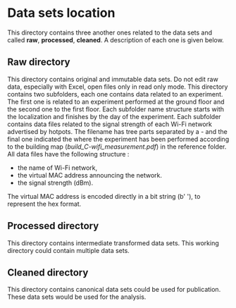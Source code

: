 # Data sets location
This directory contains three another ones related to the data sets and called **raw**, **processed**, **cleaned**. A description of each one is given below. 

## Raw directory
This directory contains original and immutable data sets. Do not edit raw data, especially with Excel, open files only in read only mode. This directory contains two subfolders, each one contains data related to an experiment. The first one is related to an experiment performed at the ground floor and the second one to the first floor. Each subfolder name structure starts with the localization and finishes by the day of the experiment. Each subfolder contains data files related to the signal strength of each Wi-Fi network advertised by hotpots. The filename has tree parts separated by a - and the final one indicated the where the experiment has been performed according to the building map (*build_C-wifi_measurement.pdf*) in the reference folder. All data files have the following structure :

- the name of Wi-Fi network,
- the virtual MAC address announcing the network.
- the signal strength (dBm).

The virtual MAC address is encoded directly in a bit string (b' '), to represent the hex format.  

## Processed directory
This directory contains intermediate transformed data sets. This working directory could contain multiple data sets.

## Cleaned directory
This directory contains canonical data sets could be used for publication. These data sets would be used for the analysis.
